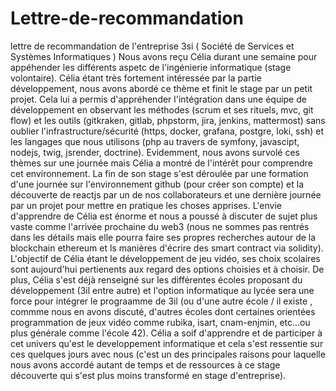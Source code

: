 # Lettre-de-recommandation
lettre de recommandation de l'entreprise 3si ( Société de Services et Systèmes Informatiques )
Nous avons reçu Célia durant une semaine pour appéhender les différents aspetc de l'ingénierie informatique (stage volontaire). Célia étant très fortement intéressée par la partie développement, nous avons abordé ce thème et finit le stage par un petit projet. Cela lui a permis d'appréhender l'intégration dans une équipe de développement en observant les méthodes (scrum et ses rituels, mvc, git flow) et les outils (gitkraken, gitlab, phpstorm, jira, jenkins, mattermost) sans oublier l'infrastructure/sécurité (https, docker, grafana, postgre, loki, ssh) et les langages que nous utilisons (php au travers de symfony, javascipt, nodejs, twig, jsrender, doctrine). Evidemment, nous avons survolé ces thèmes sur une journée mais Célia a montré de l'intérêt pour comprendre cet environnement. La fin de son stage s'est déroulée par une formation d'une journée sur l'environnement github (pour créer son compte) et la découverte de reactjs par un de nos collaborateurs et une dernière journée par un projet pour mettre en pratique les choses apprises. L'envie d'apprendre de Célia est énorme et nous a poussé à discuter de sujet plus vaste comme l'arrivée prochaine du web3 (nous ne sommes pas rentrés dans les détails mais elle pourra faire ses propres recherches autour de la blockchain ethereum et ls manières d'écrire des smart contract via solidity). L'objectif de Célia étant le développement de jeu vidéo, ses choix scolaires sont aujourd'hui pertienents aux regard des options choisies et à choisir. De plus, Célia s'est déjà renseigné sur les différentes écoles proposant du développement (3il entre autre) et l'option informatique au lycée sera une force pour intégrer le prograamme de 3il (ou d'une autre école / il existe , commme nous en avons discuté, d'autres écoles dont certaines orientées programmation de jeux vidéo comme rubika, isart, cnam-enjmin, etc...ou plus générale comme l'école 42). Célia a soif d'apprendre et de participer à cet univers qu'est le developpement informatique et cela s'est ressentie sur ces quelques jours avec nous (c'est un des principales raisons pour laquelle nous avons accordé autant de temps et de ressources à ce stage découverte qui s'est plus moins transformé en stage d'entreprise).
